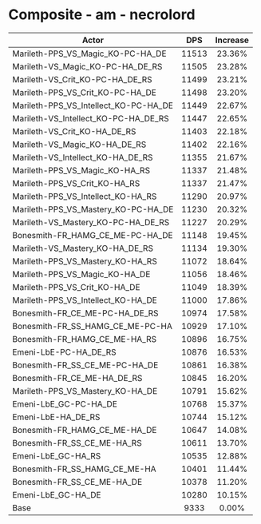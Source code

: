 # Composite - am - necrolord
| Actor | DPS | Increase |
|---|:---:|:---:|
|Marileth-PPS_VS_Magic_KO-PC-HA_DE|11513|23.36%|
|Marileth-VS_Magic_KO-PC-HA_DE_RS|11505|23.28%|
|Marileth-VS_Crit_KO-PC-HA_DE_RS|11499|23.21%|
|Marileth-PPS_VS_Crit_KO-PC-HA_DE|11498|23.20%|
|Marileth-PPS_VS_Intellect_KO-PC-HA_DE|11449|22.67%|
|Marileth-VS_Intellect_KO-PC-HA_DE_RS|11447|22.65%|
|Marileth-VS_Crit_KO-HA_DE_RS|11403|22.18%|
|Marileth-VS_Magic_KO-HA_DE_RS|11402|22.16%|
|Marileth-VS_Intellect_KO-HA_DE_RS|11355|21.67%|
|Marileth-PPS_VS_Magic_KO-HA_RS|11337|21.48%|
|Marileth-PPS_VS_Crit_KO-HA_RS|11337|21.47%|
|Marileth-PPS_VS_Intellect_KO-HA_RS|11290|20.97%|
|Marileth-PPS_VS_Mastery_KO-PC-HA_DE|11230|20.32%|
|Marileth-VS_Mastery_KO-PC-HA_DE_RS|11227|20.29%|
|Bonesmith-FR_HAMG_CE_ME-PC-HA_DE|11148|19.45%|
|Marileth-VS_Mastery_KO-HA_DE_RS|11134|19.30%|
|Marileth-PPS_VS_Mastery_KO-HA_RS|11072|18.64%|
|Marileth-PPS_VS_Magic_KO-HA_DE|11056|18.46%|
|Marileth-PPS_VS_Crit_KO-HA_DE|11049|18.39%|
|Marileth-PPS_VS_Intellect_KO-HA_DE|11000|17.86%|
|Bonesmith-FR_CE_ME-PC-HA_DE_RS|10974|17.58%|
|Bonesmith-FR_SS_HAMG_CE_ME-PC-HA|10929|17.10%|
|Bonesmith-FR_HAMG_CE_ME-HA_RS|10896|16.75%|
|Emeni-LbE-PC-HA_DE_RS|10876|16.53%|
|Bonesmith-FR_SS_CE_ME-PC-HA_DE|10861|16.38%|
|Bonesmith-FR_CE_ME-HA_DE_RS|10845|16.20%|
|Marileth-PPS_VS_Mastery_KO-HA_DE|10791|15.62%|
|Emeni-LbE_GC-PC-HA_DE|10768|15.37%|
|Emeni-LbE-HA_DE_RS|10744|15.12%|
|Bonesmith-FR_HAMG_CE_ME-HA_DE|10647|14.08%|
|Bonesmith-FR_SS_CE_ME-HA_RS|10611|13.70%|
|Emeni-LbE_GC-HA_RS|10535|12.88%|
|Bonesmith-FR_SS_HAMG_CE_ME-HA|10401|11.44%|
|Bonesmith-FR_SS_CE_ME-HA_DE|10378|11.20%|
|Emeni-LbE_GC-HA_DE|10280|10.15%|
|Base|9333|0.00%|

